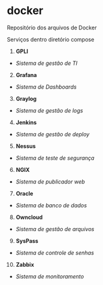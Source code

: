 # docker
Repositório dos arquivos de Docker

Serviços dentro diretório compose

1. **GPLI**
 - *Sistema de gestão de TI*
2. **Grafana**
 - *Sistema de Dashboards*
3. **Graylog**
 - *Sistema de gestão de logs*
4. **Jenkins**
 - *Sistema de gestão de deploy*
5. **Nessus**
 - *Sistema de teste de segurança*
6. **NGIX**
 - *Sistema de publicador web*
7. **Oracle**
 - *Sistema de banco de dados*
8. **Owncloud**
 - *Sistema de gestão de arquivos*
9. **SysPass**
 - *Sistema de controle de senhas*
10. **Zabbix**
 - *Sistema de monitoramento*